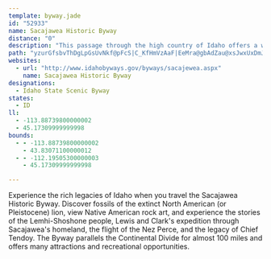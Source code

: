 ```yaml
---
template: byway.jade
id: "52933"
name: Sacajawea Historic Byway
distance: "0"
description: "This passage through the high country of Idaho offers a wealth of engaging stories, many of them considered historic legacies of Idaho."
path: "yzurGfsbvThDgLpGsUvNkf@pFcS|C_KfHmVzAaF|EeMra@gbAdZau@xsJwxUxDmJrEgJpC{EfFaHxBgCjiHwmGpHgGh^u[~E{Dhd@ga@tEyDrH_F~@e@bEgBtIaCvr@sLzYmFvYyEfCg@rG_Az\\cGx_@kG~HaBraC_b@lLgBfxBg_@zqBa\\~yAwWlfAoQrUeEpG{@jv@{M~IqAxCStwBWzGa@|Fy@fIeC~_@}NpHaDhGoBvCo@lC_@bEYtNWjW^lLGxSFrBKfHeAbFiAzJwDvEsC|C{BdEqD`DgDdF{GbHiLrFgKny@cwAhyCwhFvFaIbCkCvG_GnFgErp@cf@|HeH|DaFxCuEpDyGlC_GdD{JfSmr@vIyUd|DakJ~Oy^zTsa@jE}IjoAiuCx}CmfHp_@m{@dSqc@|U}a@j^uo@zOaXjD_FfEgEnoB{cBhByAdC{AjFeCfD{@ptByc@rOmEbE}@d~@qZdq@oTnF}@xCBvTvBvi@xEfFN~CGnC[nY_H|oB}c@tMcCjd@qDbb@uDnb@}ClCIhSElTQtV?`BGrB]jDgApCkB~DoEhPoVfEyFbEmEjHoGprAwfAvGgG`BcBtHmKnKaQfIaMlDoDlZiSrr@ed@hBeAp|@sXfK}DhC{A|DmCfSuPb~@{v@fO}LrHeEhJgDlt@oQnRmF~dBsb@bn@gPjAe@bGaD~c@y]`MmKhtAmfAlFmEjImIxFgH~b@{m@p`HqsJzImN`I}OlDkIlDuJbEuLfD{NxDcR`qBsoKdv@k~DdAsE`CsHbCaGrCaGxByDlBsChBeCfDsDnCgC`HmFhCuAxa@cTtqCgyAzj@kYrw@_b@lUuLzG_Dp^kR|GqC`PsFrSsFxn@sQta@eLp[iJ`GsApIcCnD{AjGmDbDsCzYq[p_@y`@pLaKhzAanAvCmCrB_CtAmBxq@ecAjAmAfC}AbCu@x@OrIa@fBSfEcAvEuChjAweAbSkRfJ{HvGqEv_@cTxJgGlF_E`d@ga@h^c[rHaGdI}FxDwBzWmMtTiLtbB_z@dNmHhBq@nLiGvNyIdLaJtPgQtwBs`ChJmK~F_G|RqTlUwVjK{LfXkYbWcYrDsDfEeFdPcQ|m@{q@vPkQzbAehAn_@ka@t`@ac@~O{PlFmGvGmJjCiEfQc\\~Sea@d`@at@rAoCbRc]`[ul@xm@kjA`BmCjKiSxoCwgFfXuf@hqDk}GnXgg@p_C_mElSk_@tBgElSi_@~Rg_@pj@odAfU_b@jh@{aAro@slAp]ao@v^{q@pE{IbSm^ry@o|AncAwlBrAm@`BSGuLDak@I{l@Hyd@IaTEgjCDyg@Eqb@Eu~Hd@{vLjMcmERaK}AkaBy@gsCBgEHsEZgH^iFr@sGtMkeAt`@q~Cx@qJh@qJ"
websites: 
  - url: "http://www.idahobyways.gov/byways/sacajewea.aspx"
    name: Sacajawea Historic Byway
designations: 
  - Idaho State Scenic Byway
states: 
  - ID
ll: 
  - -113.88739800000002
  - 45.17309999999998
bounds: 
  - - -113.88739800000002
    - 43.83071100000012
  - - -112.19505300000003
    - 45.17309999999998

---
```


<p>Experience the rich legacies of Idaho when you travel the Sacajawea Historic Byway. Discover fossils of the extinct North American (or Pleistocene) lion, view Native American rock art, and experience the stories of the Lemhi-Shoshone people, Lewis and Clark's expedition through Sacajawea's homeland, the flight of the Nez Perce, and the legacy of Chief Tendoy. The Byway parallels the Continental Divide for almost 100 miles and offers many attractions and recreational opportunities.</p>
